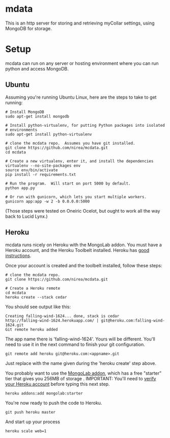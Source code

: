 mdata
=====

This is an http server for storing and retrieving myCollar settings, using
MongoDB for storage.

Setup
=====

mcdata can run on any server or hosting environment where you can run python
and access MongoDB.

Ubuntu
------ 

Assuming you're running Ubuntu Linux, here are the steps to take to get
running:

    # Install MongoDB
    sudo apt-get install mongodb

    # Install python-virtualenv, for putting Python packages into isolated
    # environments
    sudo apt-get install python-virtualenv

    # clone the mcdata repo.  Assumes you have git installed.
    git clone https://github.com/nirea/mcdata.git 
    cd mcdata

    # Create a new virtualenv, enter it, and install the dependencies
    virtualenv --no-site-packages env
    source env/bin/activate
    pip install -r requirements.txt

    # Run the program.  Will start on port 5000 by default.
    python app.py

    # Or run with gunicorn, which lets you start multiple workers.
    gunicorn app:app -w 2 -b 0.0.0.0:5000

(Those steps were tested on Oneiric Ocelot, but ought to work all the way back
to Lucid Lynx.)

Heroku
------

mcdata runs nicely on Heroku with the MongoLab addon.  You must have a Heroku
account, and the Heroku Toolbelt installed.  Heroku has [good instructions](http://devcenter.heroku.com/articles/quickstart).

Once your account is created and the toolbelt installed, follow these steps:

    # clone the mcdata repo.
    git clone https://github.com/nirea/mcdata.git 

    # Create a Heroku remote
    cd mcdata
    heroku create --stack cedar  

You should see output like this:

    Creating falling-wind-1624... done, stack is cedar
    http://falling-wind-1624.herokuapp.com/ | git@heroku.com:falling-wind-1624.git
    Git remote heroku added

The app name there is 'falling-wind-1624'.  Yours will be different.  You'll
need to use it in the next command to finish your git configuration.

    git remote add heroku git@heroku.com:<appname>.git

Just replace <appname> with the name given during the 'heroku create' step
above.

You probably want to use the [MongoLab
addon](http://devcenter.heroku.com/articles/mongolab), which has a free
"starter" tier that gives you 256MB of storage .  IMPORTANT: You'll need to
[verify your Heroku
account](http://devcenter.heroku.com/articles/account-verification) before
typing this next step.

    heroku addons:add mongolab:starter

You're now ready to push the code to Heroku.

    git push heroku master 

And start up your process

    heroku scale web=1 
